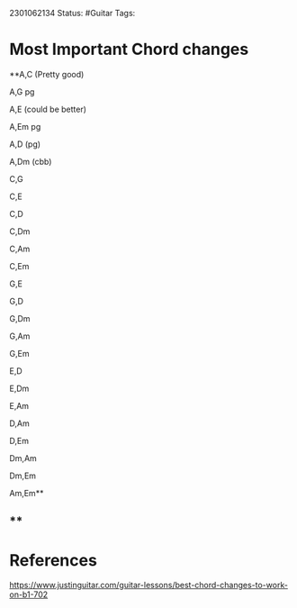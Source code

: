 2301062134
	Status: #Guitar
		Tags: 


# Most Important Chord changes


**A,C (Pretty good)

A,G pg

A,E  (could be better)

A,Em pg

A,D (pg)

A,Dm (cbb)

C,G

C,E

C,D

C,Dm

C,Am

C,Em

G,E

G,D

G,Dm

G,Am

G,Em

E,D

E,Dm

E,Am

D,Am

D,Em

Dm,Am

Dm,Em

Am,Em**

**
---
# References

https://www.justinguitar.com/guitar-lessons/best-chord-changes-to-work-on-b1-702